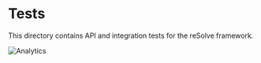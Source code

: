 # **Tests**

This directory contains API and integration tests for the reSolve framework.

![Analytics](https://ga-beacon.appspot.com/UA-118635726-1/tests-readme?pixel)
